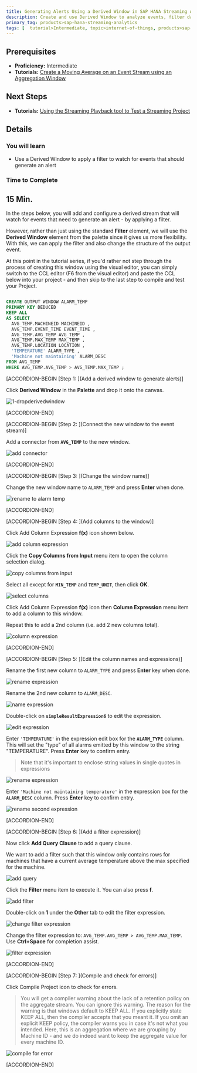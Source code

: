 ```yaml
---
title: Generating Alerts Using a Derived Window in SAP HANA Streaming Analytics
description: Create and use Derived Window to analyze events, filter data, and generate alerts.
primary_tag: products>sap-hana-streaming-analytics
tags: [  tutorial>Intermediate, topic>internet-of-things, products>sap-hana-streaming-analytics, products>sap-hana\,-express-edition   ]
---
```

## Prerequisites  
 - **Proficiency:** Intermediate
 - **Tutorials:** [Create a Moving Average on an Event Stream using an Aggregation Window](https://www.sap.com/developer/tutorials/sds-event-stream-moving-average.html)

## Next Steps
- **Tutorials:** [Using the Streaming Playback tool to Test a Streaming Project](https://www.sap.com/developer/tutorials/sds-event-stream-playback.html)

## Details
### You will learn  
 - Use a Derived Window to apply a filter to watch for events that should generate an alert

### Time to Complete
**15 Min**.
---

In the steps below, you will add and configure a derived stream that will watch for events that need to generate an alert - by applying a filter.

However, rather than just using the standard **Filter** element, we will use the **Derived Window** element from the palette since it gives us more flexibility. With this, we can apply the filter and also change the structure of the output event.

At this point in the tutorial series,  if you'd rather not step through the process of creating this window using the visual editor,  you can simply switch to the CCL editor (F6 from the visual editor) and paste the CCL below into your project - and then skip to the last step to compile and test your Project.

```SQL

CREATE OUTPUT WINDOW ALARM_TEMP
PRIMARY KEY DEDUCED
KEEP ALL
AS SELECT
  AVG_TEMP.MACHINEID MACHINEID ,
  AVG_TEMP.EVENT_TIME EVENT_TIME ,
  AVG_TEMP.AVG_TEMP AVG_TEMP ,
  AVG_TEMP.MAX_TEMP MAX_TEMP ,
  AVG_TEMP.LOCATION LOCATION ,
  'TEMPERATURE' ALARM_TYPE ,
  'Machine not maintaining' ALARM_DESC
FROM AVG_TEMP
WHERE AVG_TEMP.AVG_TEMP > AVG_TEMP.MAX_TEMP ;

```

[ACCORDION-BEGIN [Step 1: ](Add a derived window to generate alerts)]

Click **Derived Window** in the **Palette** and drop it onto the canvas.

![1-dropderivedwindow](1-dropderivedwindow.png)


[ACCORDION-END]

[ACCORDION-BEGIN [Step 2: ](Connect the new window to the event stream)]

Add a connector from **`AVG_TEMP`** to the new window.

![add connector](2-addconnector.png)


[ACCORDION-END]

[ACCORDION-BEGIN [Step 3: ](Change the window name)]

Change the new window name to `ALARM_TEMP` and press **Enter** when done.

![rename to alarm temp](3-renametoalarmtemp.png)


[ACCORDION-END]

[ACCORDION-BEGIN [Step 4: ](Add columns to the window)]

Click Add Column Expression **f(x)** icon shown below.

![add column expression](4-addcolumnexp.png)

Click the **Copy Columns from Input** menu item to open the column selection dialog.

![copy columns from input](5-copycolumnsfrominput.png)

Select all except for **`MIN_TEMP`** and **`TEMP_UNIT`**, then click **OK**.

![select columns](6-selectcolumns.png)

Click Add Column Expression **f(x)** icon then **Column Expression** menu item to add a column to this window.

Repeat this to add a 2nd column (i.e. add 2 new columns total).

![column expression](7-columnexpression.png)


[ACCORDION-END]

[ACCORDION-BEGIN [Step 5: ](Edit the column names and expressions)]

Rename the first new column to `ALARM_TYPE` and press **Enter** key when done.

![rename expression](8-renameexpression.png)

Rename the 2nd new column to `ALARM_DESC`.

![name expression](9-nameexpression.png)

Double-click on **`simpleResultExpression6`** to edit the expression.

![edit expression](10-editexpression.png)

Enter `'TEMPERATURE'` in the expression edit box for the **`ALARM_TYPE`** column. This will set the "type" of all alarms emitted by this window to the string "TEMPERATURE". Press **Enter** key to confirm entry.

> Note that it's important to enclose string values in single quotes in expressions

![rename expression](11-renameexpression.png)

Enter `'Machine not maintaining temperature'` in the expression box for the **`ALARM_DESC`** column. Press **Enter** key to confirm entry.

![rename second expression](12-renamesecondexp.png)


[ACCORDION-END]

[ACCORDION-BEGIN [Step 6: ](Add a filter expression)]

Now click **Add Query Clause** to add a query clause.

We want to add a filter such that this window only contains rows for machines that have a current average temperature above the max specified for the machine.

![add query](13-addquery.png)

Click the **Filter** menu item to execute it. You can also press **f**.

![add filter](14-addfilter.png)

Double-click on **1** under the **Other** tab to edit the filter expression.

![change filter expression](15-changefilterexp.png)

Change the filter expression to: `AVG_TEMP.AVG_TEMP > AVG_TEMP.MAX_TEMP`. Use **Ctrl+Space** for completion assist.

![filter expression](16-filterexp.png)


[ACCORDION-END]

[ACCORDION-BEGIN [Step 7: ](Compile and check for errors)]

Click Compile Project icon to check for errors.

> You will get a compiler warning about the lack of a retention policy on the aggregate stream.  You can ignore this warning. The reason for the warning is that windows default to KEEP ALL. If you explicitly state KEEP ALL, then the compiler accepts that you meant it. If you omit an explicit KEEP policy, the compiler warns you in case it's not what you intended. Here, this is an aggregation where we are grouping by Machine ID - and we do indeed want to keep the aggregate value for every machine ID.

![compile for error](17-compileforerror.png)


[ACCORDION-END]
